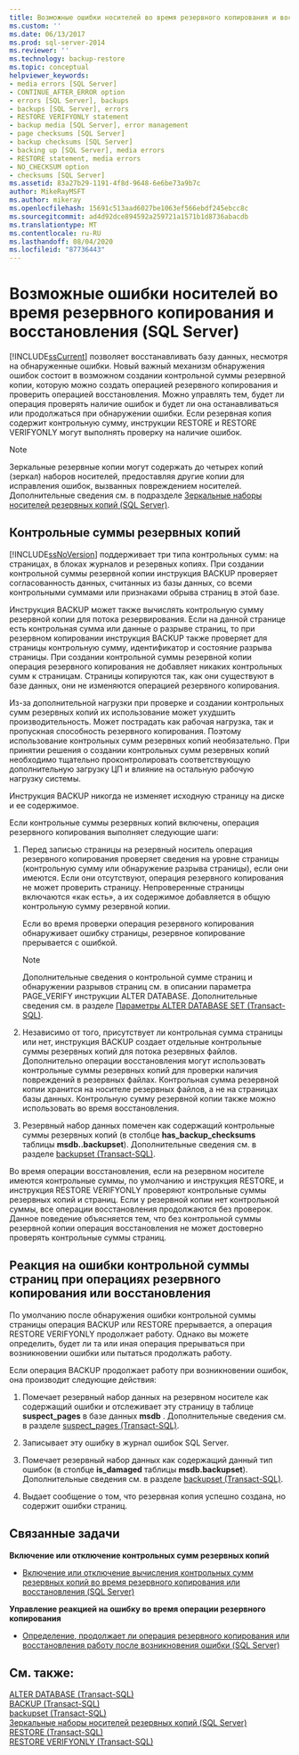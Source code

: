 ```yaml
---
title: Возможные ошибки носителей во время резервного копирования и восстановления (SQL Server) | Документация Майкрософт
ms.custom: ''
ms.date: 06/13/2017
ms.prod: sql-server-2014
ms.reviewer: ''
ms.technology: backup-restore
ms.topic: conceptual
helpviewer_keywords:
- media errors [SQL Server]
- CONTINUE_AFTER_ERROR option
- errors [SQL Server], backups
- backups [SQL Server], errors
- RESTORE VERIFYONLY statement
- backup media [SQL Server], error management
- page checksums [SQL Server]
- backup checksums [SQL Server]
- backing up [SQL Server], media errors
- RESTORE statement, media errors
- NO_CHECKSUM option
- checksums [SQL Server]
ms.assetid: 83a27b29-1191-4f8d-9648-6e6be73a9b7c
author: MikeRayMSFT
ms.author: mikeray
ms.openlocfilehash: 15691c513aad6027be1063ef566ebdf245ebcc8c
ms.sourcegitcommit: ad4d92dce894592a259721a1571b1d8736abacdb
ms.translationtype: MT
ms.contentlocale: ru-RU
ms.lasthandoff: 08/04/2020
ms.locfileid: "87736443"
---
```

# <a name="possible-media-errors-during-backup-and-restore-sql-server"></a>Возможные ошибки носителей во время резервного копирования и восстановления (SQL Server)
  [!INCLUDE[ssCurrent](../../includes/sscurrent-md.md)] позволяет восстанавливать базу данных, несмотря на обнаруженные ошибки. Новый важный механизм обнаружения ошибок состоит в возможном создании контрольной суммы резервной копии, которую можно создать операцией резервного копирования и проверить операцией восстановления. Можно управлять тем, будет ли операция проверять наличие ошибок и будет ли она останавливаться или продолжаться при обнаружении ошибки. Если резервная копия содержит контрольную сумму, инструкции RESTORE и RESTORE VERIFYONLY могут выполнять проверку на наличие ошибок.  
  
> [!NOTE]  
>  Зеркальные резервные копии могут содержать до четырех копий (зеркал) наборов носителей, предоставляя другие копии для исправления ошибок, вызванных повреждением носителей. Дополнительные сведения см. в подразделе [Зеркальные наборы носителей резервных копий (SQL Server)](mirrored-backup-media-sets-sql-server.md).  
  
  
  
##  <a name="backup-checksums"></a><a name="BckChecksums"></a> Контрольные суммы резервных копий  
 [!INCLUDE[ssNoVersion](../../includes/ssnoversion-md.md)] поддерживает три типа контрольных сумм: на страницах, в блоках журналов и резервных копиях. При создании контрольной суммы резервной копии инструкция BACKUP проверяет согласованность данных, считанных из базы данных, со всеми контрольными суммами или признаками обрыва страниц в этой базе.  
  
 Инструкция BACKUP может также вычислять контрольную сумму резервной копии для потока резервирования. Если на данной странице есть контрольная сумма или данные о разрыве страниц, то при резервном копировании инструкция BACKUP также проверяет для страницы контрольную сумму, идентификатор и состояние разрыва страницы. При создании контрольной суммы резервной копии операция резервного копирования не добавляет никаких контрольных сумм к страницам. Страницы копируются так, как они существуют в базе данных, они не изменяются операцией резервного копирования.  
  
 Из-за дополнительной нагрузки при проверке и создании контрольных сумм резервных копий их использование может ухудшить производительность. Может пострадать как рабочая нагрузка, так и пропускная способность резервного копирования. Поэтому использование контрольных сумм резервных копий необязательно. При принятии решения о создании контрольных сумм резервных копий необходимо тщательно проконтролировать соответствующую дополнительную загрузку ЦП и влияние на остальную рабочую нагрузку системы.  
  
 Инструкция BACKUP никогда не изменяет исходную страницу на диске и ее содержимое.  
  
 Если контрольные суммы резервных копий включены, операция резервного копирования выполняет следующие шаги:  
  
1.  Перед записью страницы на резервный носитель операция резервного копирования проверяет сведения на уровне страницы (контрольную сумму или обнаружение разрыва страницы), если они имеются. Если они отсутствуют, операция резервного копирования не может проверить страницу. Непроверенные страницы включаются «как есть», а их содержимое добавляется в общую контрольную сумму резервной копии.  
  
     Если во время проверки операция резервного копирования обнаруживает ошибку страницы, резервное копирование прерывается с ошибкой.  
  
    > [!NOTE]  
    >  Дополнительные сведения о контрольной сумме страниц и обнаружении разрывов страниц см. в описании параметра PAGE_VERIFY инструкции ALTER DATABASE. Дополнительные сведения см. в разделе [Параметры ALTER DATABASE SET (Transact-SQL)](/sql/t-sql/statements/alter-database-transact-sql-set-options).  
  
2.  Независимо от того, присутствует ли контрольная сумма страницы или нет, инструкция BACKUP создает отдельные контрольные суммы резервных копий для потока резервных файлов. Дополнительно операции восстановления могут использовать контрольные суммы резервных копий для проверки наличия повреждений в резервных файлах. Контрольная сумма резервной копии хранится на носителе резервных файлов, а не на страницах базы данных. Контрольную сумму резервной копии также можно использовать во время восстановления.  
  
3.  Резервный набор данных помечен как содержащий контрольные суммы резервных копий (в столбце **has_backup_checksums** таблицы **msdb..backupset**). Дополнительные сведения см. в разделе [backupset (Transact-SQL)](/sql/relational-databases/system-tables/backupset-transact-sql).  
  
 Во время операции восстановления, если на резервном носителе имеются контрольные суммы, по умолчанию и инструкция RESTORE, и инструкция RESTORE VERIFYONLY проверяют контрольные суммы резервных копий и страниц. Если у резервной копии нет контрольной суммы, все операции восстановления продолжаются без проверок. Данное поведение объясняется тем, что без контрольной суммы резервной копии операция восстановления не может достоверно проверять контрольные суммы страниц.  
  
## <a name="response-to-page-checksum-errors-during-a-backup-or-restore-operation"></a>Реакция на ошибки контрольной суммы страниц при операциях резервного копирования или восстановления  
 По умолчанию после обнаружения ошибки контрольной суммы страницы операция BACKUP или RESTORE прерывается, а операция RESTORE VERIFYONLY продолжает работу. Однако вы можете определить, будет ли та или иная операция прерываться при возникновении ошибки или пытаться продолжать работу.  
  
 Если операция BACKUP продолжает работу при возникновении ошибок, она производит следующие действия:  
  
1.  Помечает резервный набор данных на резервном носителе как содержащий ошибки и отслеживает эту страницу в таблице **suspect_pages** в базе данных **msdb** . Дополнительные сведения см. в разделе [suspect_pages (Transact-SQL)](/sql/relational-databases/system-tables/suspect-pages-transact-sql).  
  
2.  Записывает эту ошибку в журнал ошибок SQL Server.  
  
3.  Помечает резервный набор данных как содержащий данный тип ошибок (в столбце **is_damaged** таблицы **msdb.backupset**). Дополнительные сведения см. в разделе [backupset (Transact-SQL)](/sql/relational-databases/system-tables/backupset-transact-sql).  
  
4.  Выдает сообщение о том, что резервная копия успешно создана, но содержит ошибки страниц.  
  
##  <a name="related-tasks"></a><a name="RelatedTasks"></a> Связанные задачи  
 **Включение или отключение контрольных сумм резервных копий**  
  
-   [Включение или отключение вычисления контрольных сумм резервных копий во время резервного копирования или восстановления (SQL Server)](enable-or-disable-backup-checksums-during-backup-or-restore-sql-server.md)  
  
 **Управление реакцией на ошибку во время операции резервного копирования**  
  
-   [Определение, продолжает ли операция резервного копирования или восстановления работу после возникновения ошибки (SQL Server)](specify-if-backup-or-restore-continues-or-stops-after-error.md)  
  
## <a name="see-also"></a>См. также:  
 [ALTER DATABASE (Transact-SQL)](/sql/t-sql/statements/alter-database-transact-sql)   
 [BACKUP (Transact-SQL)](/sql/t-sql/statements/backup-transact-sql)   
 [backupset (Transact-SQL)](/sql/relational-databases/system-tables/backupset-transact-sql)   
 [Зеркальные наборы носителей резервных копий (SQL Server)](mirrored-backup-media-sets-sql-server.md)   
 [RESTORE (Transact-SQL)](/sql/t-sql/statements/restore-statements-transact-sql)   
 [RESTORE VERIFYONLY (Transact-SQL)](/sql/t-sql/statements/restore-statements-verifyonly-transact-sql)  
  
  
